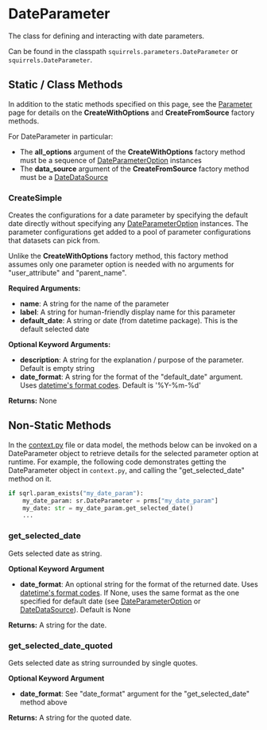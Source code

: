 # DateParameter

The class for defining and interacting with date parameters. 

Can be found in the classpath `squirrels.parameters.DateParameter` or `squirrels.DateParameter`.

## Static / Class Methods

In addition to the static methods specified on this page, see the [Parameter] page for details on the **CreateWithOptions** and **CreateFromSource** factory methods.

For DateParameter in particular:
- The **all_options** argument of the **CreateWithOptions** factory method must be a sequence of [DateParameterOption](../parameter_options/DateParameterOption) instances
- The **data_source** argument of the **CreateFromSource** factory method must be a [DateDataSource](../data_sources/DateDataSource) 

### CreateSimple

Creates the configurations for a date parameter by specifying the default date directly without specifying any [DateParameterOption](../parameter_options/DateParameterOption) instances. The parameter configurations get added to a pool of parameter configurations that datasets can pick from.

Unlike the **CreateWithOptions** factory method, this factory method assumes only one parameter option is needed with no arguments for "user_attribute" and "parent_name".

**Required Arguments:**

- **name**: A string for the name of the parameter
- **label**: A string for human-friendly display name for this parameter
- **default_date**: A string or date (from datetime package). This is the default selected date

**Optional Keyword Arguments:**

- **description**: A string for the explanation / purpose of the parameter. Default is empty string
- **date_format**: A string for the format of the "default_date" argument. Uses [datetime's format codes](https://www.w3schools.com/python/gloss_python_date_format_codes.asp). Default is '%Y-%m-%d'

**Returns:** None

## Non-Static Methods

In the [context.py](../../../docs/topics/context) file or data model, the methods below can be invoked on a DateParameter object to retrieve details for the selected parameter option at runtime. For example, the following code demonstrates getting the DateParameter object in `context.py`, and calling the "get_selected_date" method on it.

```python
if sqrl.param_exists("my_date_param"):
    my_date_param: sr.DateParameter = prms["my_date_param"]
    my_date: str = my_date_param.get_selected_date()
    ...
```

### get_selected_date

Gets selected date as string.

**Optional Keyword Argument**

- **date_format**: An optional string for the format of the returned date. Uses [datetime's format codes](https://www.w3schools.com/python/gloss_python_date_format_codes.asp). If None, uses the same format as the one specified for default date (see [DateParameterOption](../parameter_options/DateParameterOption) or [DateDataSource](../data_sources/DateDataSource)). Default is None

**Returns:** A string for the date.

### get_selected_date_quoted

Gets selected date as string surrounded by single quotes.

**Optional Keyword Argument**

- **date_format**: See "date_format" argument for the "get_selected_date" method above

**Returns:** A string for the quoted date.


[Parameter]: ./Parameter